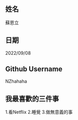 姓名
----
蘇恩立

日期
----
2022/09/08

Github Username
---------------
NZhahaha

我最喜歡的三件事
---------------
1.看Netflix
2.睡覺
3.做無意義的事
